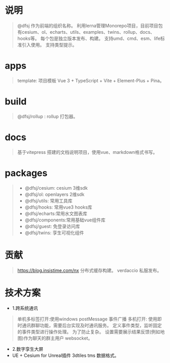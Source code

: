 # 说明
> @dfsj 作为前端的组织名称。 利用lerna管理Monorepo项目，目前项目包有cesium、ol、echarts、utils、examples、twins、rollup、docs、hooks等。
> 每个包是独立版本发布、构建。
> 支持umd、cmd、esm、life标准引入使用。
> 支持类型提示。

# apps
> template: 项目模板  Vue 3 + TypeScript + Vite + Element-Plus + Pina。

# build
> @dfsj/rollup : rollup  打包器。

# docs
> 基于vitepress 搭建的文档说明项目，使用vue、markdown格式书写。

# packages
> - @dfsj/cesium: cesium 3维sdk
> - @dfsj/ol:     openlayers 2维sdk
> - @dfsj/utils:  常用工具库
> - @dfsj/hooks:  常用vue3 hooks库
> - @dfsj/echarts:常用水文图表库
> - @dfsj/components:常用基础vue组件库
> - @dfsj/guest:  免登录访问库
> - @dfsj/twins:  孪生可视化组件

# 贡献 
>https://blog.insistime.com/nx   分布式缓存构建。 
>verdaccio  私服发布。
  
 

# 技术方案
- 1.跨系统通讯
> 单机多标签打开:使用windows  postMessage 事件广播
> 多机打开:  使用即时通讯群聊功能，需要后台实现及时通讯服务。 定义事件类型，监听固定的事件类型进行操作处理。 为了防止复杂。
> 设置需要展示结果反馈(例如地图)作为聊天的群主用户  websocket。
- 2.数字孪生大屏
- UE + Cesium for Unreal插件  3dtiles tms 数据格式。
